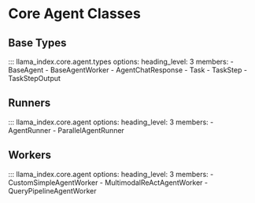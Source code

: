 # Core Agent Classes

## Base Types

::: llama_index.core.agent.types
    options:
        heading_level: 3
        members:
            - BaseAgent
            - BaseAgentWorker
            - AgentChatResponse
            - Task
            - TaskStep
            - TaskStepOutput

## Runners

::: llama_index.core.agent
    options:
      heading_level: 3
      members:
        - AgentRunner
        - ParallelAgentRunner

## Workers

::: llama_index.core.agent
    options:
      heading_level: 3
      members:
        - CustomSimpleAgentWorker
        - MultimodalReActAgentWorker
        - QueryPipelineAgentWorker
